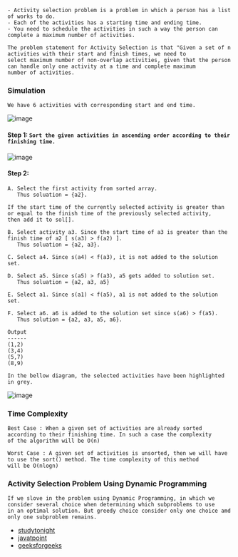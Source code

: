 ```
- Activity selection problem is a problem in which a person has a list of works to do.
- Each of the activities has a starting time and ending time. 
- You need to schedule the activities in such a way the person can complete a maximum number of activities.

The problem statement for Activity Selection is that "Given a set of n activities with their start and finish times, we need to 
select maximum number of non-overlap activities, given that the person can handle only one activity at a time and complete maximum 
number of activities.
```
### Simulation

```We have 6 activities with corresponding start and end time.```

![image](https://user-images.githubusercontent.com/59710234/173254687-daf000b0-9076-43af-a5d7-91067c62a512.png)

#### Step 1: ```Sort the given activities in ascending order according to their finishing time.```

![image](https://user-images.githubusercontent.com/59710234/173254729-9c8a599e-f260-4aa3-a124-64e555bc4edc.png)

#### Step 2: 
```
A. Select the first activity from sorted array. 
   Thus soluation = {a2}.

If the start time of the currently selected activity is greater than or equal to the finish time of the previously selected activity, 
then add it to sol[].

B. Select activity a3. Since the start time of a3 is greater than the finish time of a2 [ s(a3) > f(a2) ].
   Thus soluation = {a2, a3}.

C. Select a4. Since s(a4) < f(a3), it is not added to the solution set.

D. Select a5. Since s(a5) > f(a3), a5 gets added to solution set. 
   Thus soluation = {a2, a3, a5}

E. Select a1. Since s(a1) < f(a5), a1 is not added to the solution set.

F. Select a6. a6 is added to the solution set since s(a6) > f(a5). 
   Thus solution = {a2, a3, a5, a6}.

Output
------
(1,2)
(3,4)
(5,7)
(8,9)

In the bellow diagram, the selected activities have been highlighted in grey.
```
![image](https://user-images.githubusercontent.com/59710234/173254968-f8a547f1-910a-465c-8a87-7ffbc5662baa.png)

### Time Complexity
```
Best Case : When a given set of activities are already sorted according to their finishing time. In such a case the complexity
of the algorithm will be O(n)

Worst Case : A given set of activities is unsorted, then we will have to use the sort() method. The time complexity of this method 
will be O(nlogn)
```
### Activity Selection Problem Using Dynamic Programming
```
If we slove in the problem using Dynamic Programming, in which we consider several choice when determining which subproblems to use 
in an optimal solution. But greedy choice consider only one choice amd only one subproblem remains.
```

- [studytonight](https://www.studytonight.com/data-structures/activity-selection-problem)
- [javatpoint](https://www.javatpoint.com/activity-selection-problem)
- [geeksforgeeks](https://www.geeksforgeeks.org/activity-selection-problem-greedy-algo-1/)
